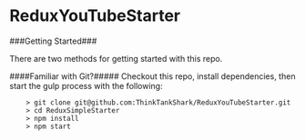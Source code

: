 # ReduxYouTubeStarter

###Getting Started###

There are two methods for getting started with this repo.

####Familiar with Git?#####
Checkout this repo, install dependencies, then start the gulp process with the following:

```
	> git clone git@github.com:ThinkTankShark/ReduxYouTubeStarter.git
	> cd ReduxSimpleStarter
	> npm install
	> npm start
```
